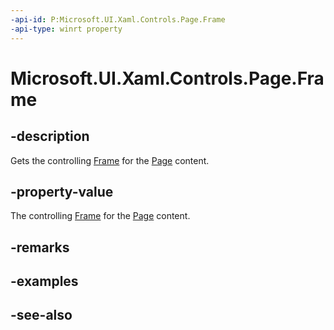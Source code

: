 ```yaml
---
-api-id: P:Microsoft.UI.Xaml.Controls.Page.Frame
-api-type: winrt property
---
```


<!-- Property syntax
public Windows.UI.Xaml.Controls.Frame Frame { get; }
-->

# Microsoft.UI.Xaml.Controls.Page.Frame

## -description
Gets the controlling [Frame](frame.md) for the [Page](page.md) content.

## -property-value
The controlling [Frame](frame.md) for the [Page](page.md) content.

## -remarks

## -examples

## -see-also
